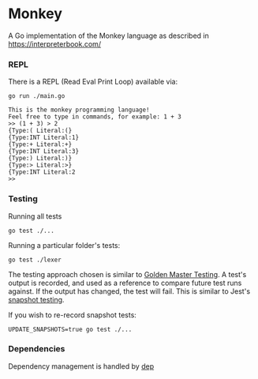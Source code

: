 Monkey
======

A Go implementation of the Monkey language as described in https://interpreterbook.com/

### REPL

There is a REPL (Read Eval Print Loop) available via:

```shell
go run ./main.go

This is the monkey programming language!
Feel free to type in commands, for example: 1 + 3
>> (1 + 3) > 2
{Type:( Literal:(}
{Type:INT Literal:1}
{Type:+ Literal:+}
{Type:INT Literal:3}
{Type:) Literal:)}
{Type:> Literal:>}
{Type:INT Literal:2
>>
```

### Testing

Running all tests
```shell
go test ./...
```

Running a particular folder's tests:

```shell
go test ./lexer
```

The testing approach chosen is similar to [Golden Master Testing](https://en.wikipedia.org/wiki/Characterization_test).
A test's output is recorded, and used as a reference to compare future test runs against. If the output has changed, the
test will fail. This is similar to Jest's [snapshot testing](https://facebook.github.io/jest/docs/en/snapshot-testing.html).

If you wish to re-record snapshot tests:


```shell
UPDATE_SNAPSHOTS=true go test ./...
```

### Dependencies

Dependency management is handled by [dep](https://github.com/golang/dep)
